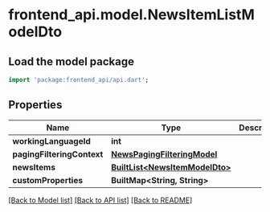 # frontend_api.model.NewsItemListModelDto

## Load the model package
```dart
import 'package:frontend_api/api.dart';
```

## Properties
Name | Type | Description | Notes
------------ | ------------- | ------------- | -------------
**workingLanguageId** | **int** |  | [optional] 
**pagingFilteringContext** | [**NewsPagingFilteringModel**](NewsPagingFilteringModel.md) |  | [optional] 
**newsItems** | [**BuiltList&lt;NewsItemModelDto&gt;**](NewsItemModelDto.md) |  | [optional] 
**customProperties** | **BuiltMap&lt;String, String&gt;** |  | [optional] 

[[Back to Model list]](../README.md#documentation-for-models) [[Back to API list]](../README.md#documentation-for-api-endpoints) [[Back to README]](../README.md)


